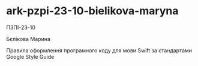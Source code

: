 # ark-pzpi-23-10-bielikova-maryna

ПЗПІ-23-10

Бєлікова Марина

Правила оформлення програмного коду для мови Swift за стандартами Google Style Guide 
